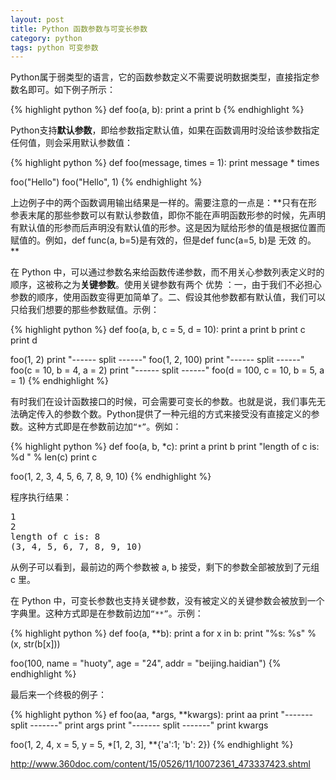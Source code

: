 ```yaml
---
layout: post
title: Python 函数参数与可变长参数
category: python
tags: python 可变参数
---
```


Python属于弱类型的语言，它的函数参数定义不需要说明数据类型，直接指定参数名即可。如下例子所示：

{% highlight python %}
def foo(a, b):
    print a
    print b
{% endhighlight %}

Python支持**默认参数**，即给参数指定默认值，如果在函数调用时没给该参数指定任何值，则会采用默认参数值：

{% highlight python %}
def foo(message, times = 1):
    print message * times

foo("Hello")
foo("Hello", 1)
{% endhighlight %}

上边例子中的两个函数调用输出结果是一样的。需要注意的一点是：**只有在形参表末尾的那些参数可以有默认参数值，即你不能在声明函数形参的时候，先声明有默认值的形参而后声明没有默认值的形参。这是因为赋给形参的值是根据位置而赋值的。例如，def func(a, b=5)是有效的，但是def func(a=5, b)是 无效 的。 **

在 Python 中，可以通过参数名来给函数传递参数，而不用关心参数列表定义时的顺序，这被称之为**关键参数**。使用关键参数有两个 优势 ：一，由于我们不必担心参数的顺序，使用函数变得更加简单了。二、假设其他参数都有默认值，我们可以只给我们想要的那些参数赋值。示例：

{% highlight python %}
def foo(a, b, c = 5, d = 10):
    print a
    print b
    print c
    print d

foo(1, 2)
print "------ split ------"
foo(1, 2, 100)
print "------ split ------"
foo(c = 10, b = 4, a = 2)
print "------ split ------"
foo(d = 100, c = 10, b = 5, a = 1)
{% endhighlight %}

有时我们在设计函数接口的时候，可会需要可变长的参数。也就是说，我们事先无法确定传入的参数个数。Python提供了一种元组的方式来接受没有直接定义的参数。这种方式即是在参数前边加`“*”`。例如：

{% highlight python %}
def foo(a, b, *c):
    print a
    print b
    print "length of c is: %d " % len(c)
    print c

foo(1, 2, 3, 4, 5, 6, 7, 8, 9, 10)
{% endhighlight %}

程序执行结果：

<div class="hblock"><pre>
1
2
length of c is: 8 
(3, 4, 5, 6, 7, 8, 9, 10)
</pre></div>

从例子可以看到，最前边的两个参数被 a, b 接受，剩下的参数全部被放到了元组 c 里。

在 Python 中，可变长参数也支持关键参数，没有被定义的关键参数会被放到一个字典里。这种方式即是在参数前边加`“**”`。示例：

{% highlight python %}
def foo(a, **b):
    print a
    for x in b:
        print "%s: %s" % (x, str(b[x]))

foo(100, name = "huoty", age = "24", addr = "beijing.haidian")
{% endhighlight %}

最后来一个终极的例子：

{% highlight python %}
ef foo(aa, *args, **kwargs):
    print aa
    print "------- split -------"
    print args
    print "------- split -------"
    print kwargs
    
foo(1, 2, 4, x = 5, y = 5, *[1, 2, 3], **{'a':1; 'b': 2})
{% endhighlight %}

http://www.360doc.com/content/15/0526/11/10072361_473337423.shtml
